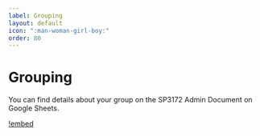 ```yaml
---
label: Grouping
layout: default
icon: ":man-woman-girl-boy:"
order: 80
---
```


# Grouping

You can find details about your group on the SP3172 Admin Document on Google Sheets.

[!embed](https://docs.google.com/spreadsheets/d/e/2PACX-1vRqMTK_7iJWk7N9VuqAvKmVuV5f3uC-loMfk6t1L-PKy1i5H1GfPdn5DCeJ-AmJX7sHbnQBECy1BmDn/pubhtml?gid=0&amp;single=true&amp;widget=true&amp;headers=false&range=A1:G49)

